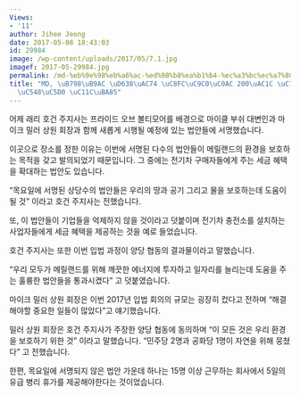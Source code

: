 ```yaml
---
Views:
- '11'
author: Jihee Jeong
date: 2017-05-08 18:43:03
id: 29984
image: /wp-content/uploads/2017/05/7.1.jpg
imagef: 2017-05-29984.jpg
permalink: /md-%eb%9e%98%eb%a6%ac-%ed%98%b8%ea%b1%b4-%ec%a3%bc%ec%a7%80%ec%82%ac-200%ea%b0%9c-%ec%9d%b4%ec%83%81-%eb%b2%95%ec%95%88%ec%97%90-%ec%84%9c%eb%aa%85/
title: "MD, \uB798\uB9AC \uD638\uAC74 \uC8FC\uC9C0\uC0AC 200\uAC1C \uC774\uC0C1 \uBC95\
  \uC548\uC5D0 \uC11C\uBA85"
---
```


어제 래리 호건 주지사는 프라이드 오브 볼티모어를 배경으로 마이클 부쉬 대변인과 마이크 밀러 상원 회장과 함께 새롭게 시행될 예정에 있는 법안들에 서명했습니다.

이곳으로 장소를 정한 이유는 이번에 서명된 다수의 법안들이 메릴랜드의 환경을 보호하는 목적을 갖고 발의되었기 때문입니다. 그 중에는 전기차 구매자들에게 주는 세금 혜택을 확대하는 법안도 있습니다.

“목요일에 서명된 상당수의 법안들은 우리의 땅과 공기 그리고 물을 보호하는데 도움이 될 것” 이라고 호건 주지사는 전했습니다.

또, 이 법안들이 기업들을 억제하지 않을 것이라고 덧붙이며 전기차 충전소를 설치하는 사업자들에게 세금 혜택을 제공하는 것을 예로 들었습니다.

호건 주지사는 또한 이번 입법 과정이 양당 협동의 결과물이라고 말했습니다.

“우리 모두가 메릴랜드를 위해 깨끗한 에너지에 투자하고 일자리를 늘리는데 도움을 주는 훌륭한 법안들을 통과시켰다” 고 덧붙였습니다.

마이크 밀러 상원 회장은 이번 2017년 입법 회의의 규모는 굉장히 컸다고 전하며 “해결해야할 중요한 일들이 많았다”고 얘기했습니다.

밀러 상원 회장은 호건 주지사가 주장한 양당 협동에 동의하며 “이 모든 것은 우리 환경을 보호하기 위한 것” 이라고 말했습니다. “민주당 2명과 공화당 1명이 자연을 위해 뭉쳤다” 고 전했습니다.

한편, 목요일에 서명되지 않은 법안 가운데 하나는 15명 이상 근무하는 회사에서 5일의 유급 병리 휴가를 제공해야한다는 것이었습니다.

&nbsp;